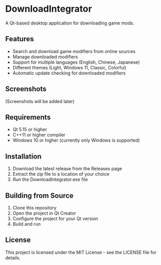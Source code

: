 # DownloadIntegrator

A Qt-based desktop application for downloading game mods.

## Features

- Search and download game modifiers from online sources
- Manage downloaded modifiers
- Support for multiple languages (English, Chinese, Japanese)
- Different themes (Light, Windows 11, Classic, Colorful)
- Automatic update checking for downloaded modifiers

## Screenshots

(Screenshots will be added later)

## Requirements

- Qt 5.15 or higher
- C++11 or higher compiler
- Windows 10 or higher (currently only Windows is supported)

## Installation

1. Download the latest release from the Releases page
2. Extract the zip file to a location of your choice
3. Run the DownloadIntegrator.exe file

## Building from Source

1. Clone this repository
2. Open the project in Qt Creator
3. Configure the project for your Qt version
4. Build and run

## License

This project is licensed under the MIT License - see the LICENSE file for details. 